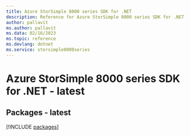 ```yaml
---
title: Azure StorSimple 8000 series SDK for .NET
description: Reference for Azure StorSimple 8000 series SDK for .NET
author: pallavit
ms.author: pallavit
ms.data: 02/16/2023
ms.topic: reference
ms.devlang: dotnet
ms.service: storsimple8000series
---
```

# Azure StorSimple 8000 series SDK for .NET - latest
## Packages - latest
[!INCLUDE [packages](storsimple-8000-series-index.md)]